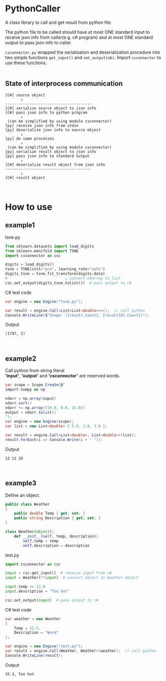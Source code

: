 # PythonCaller
A class library to call and get result from python file.

The python file to be called should have at most ONE standard input to receive json info from caller(e.g. c# program) and at most ONE standard output to pass json info to caller.

`csconnector.py` wrapped the serialization and deserialization procedure into two simple functions `get_input()` and `set_output(ob)`. Import `csconnector` to use these functions.  
<br>

## State of interprocess communication
```
[C#] source object
       ↓
---------------------------------------
[C#] serialize source object to json info
[C#] pass json info to python program
       ↓
 (can be simplified by using module csconnector)
[py] receive json info from stdin
[py] deserialize json info to source object
       ↓
[py] do some processes
       ↓
 (can be simplified by using module csconnector)
[py] serialize result object to json info
[py] pass json info to standard output
       ↓
[C#] deserialize result object from json info 
---------------------------------------
       ↓
[C#] result object
```

<br>

# How to use
## example1
tsne.py
```py
from sklearn.datasets import load_digits
from sklearn.manifold import TSNE
import csconnector as csc

digits = load_digits()
tsne = TSNE(init="pca", learning_rate="auto")
digits_tsne = tsne.fit_transform(digits.data)
#                          ↓ convert ndarray to list
csc.set_output(digits_tsne.tolist())  # pass output to c#
```
C# test code
```C#
var engine = new Engine("tsne.py");

var result = engine.Call<List<List<double>>>();  // call python
Console.WriteLine($"Shape: ({result.Count}, {result[0].Count})");
```
Output
```
(1797, 2)
```

<br>

## example2
Call python from string literal  
**'input'**, **'output'** and **'csconnector'** are reserved words.
```C#
var scope = Scope.Create(@"
import numpy as np

ndarr = np.array(input)
ndarr.sort()
ndarr += np.array([10.0, 8.0, 15.0])
output = ndarr.tolist()
");
var engine = new Engine(scope);
var list = new List<double> { 5.0, 2.0, 3.0 };

var result = engine.Call<List<double>, List<double>>(list);
result.ForEach(i => Console.Write(i + " "));
```
Output
```
12 11 20 
```

<br>

## example3
Define an object.
```C#
public class Weather
{
    public double Temp { get; set; }
    public string Description { get; set; }
}
```
```py
class Weather(object):
    def __init__(self, temp, description):
        self.temp = temp
        self.description = description
```

test.py
```py
import csconnector as csc

input = csc.get_input()  # receive input from c#
input = Weather(**input)  # convert object to Weather object

input.temp += 12.8
input.description = "Too hot"

csc.set_output(input)  # pass output to c#
```

C# test code
```C#
var weather = new Weather
{
    Temp = 22.5,
    Description = "Warm"
};

var engine = new Engine("test.py");
var result = engine.Call<Weather, Weather>(weather);  // call python
Console.WriteLine(result);
```
Output
```
35.3, Too hot
```
